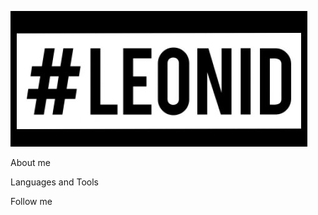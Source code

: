 [![Header](https://github.com/Leonid-Pan/Leonid-Pan/blob/main/Assets/Leonid.png)](https://github.com/Leonid-Pan)

About me

Languages and Tools

Follow me